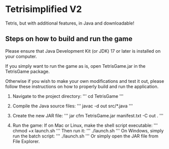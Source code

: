 # Tetrisimplified V2
 Tetris, but with additional features, in Java and downloadable!

## Steps on how to build and run the game
Please ensure that Java Development Kit (or JDK) 17 or later is installed on your computer.

If you simply want to run the game as is, open TetrisGame.jar in the TetrisGame package.

Otherwise if you wish to make your own modifications and test it out, please follow these instructions on how to properly build and run the application.

1. Navigate to the project directory:
'''
cd TetrisGame
'''

2. Compile the Java source files:
'''
javac -d out src/*.java
'''

3. Create the new JAR file:
'''
jar cfm TetrisGame.jar manifest.txt -C out .
'''

4. Run the game:
If on Mac or Linux, make the shell script executable:
'''
chmod +x launch.sh
'''
Then run it:
'''
./launch.sh
'''
On Windows, simply run the batch script:
'''
./launch.sh
'''
Or simply open the JAR file from File Explorer.

